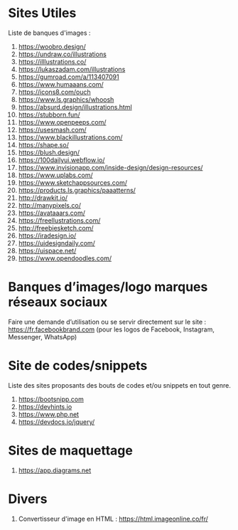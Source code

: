 # Sites Utiles

Liste de banques d'images :
1.	https://woobro.design/
2.	https://undraw.co/illustrations
3.	https://illlustrations.co/
4.	https://lukaszadam.com/illustrations
5.	https://gumroad.com/a/113407091
6.	https://www.humaaans.com/
7.	https://icons8.com/ouch
8.	https://www.ls.graphics/whoosh
9.	https://absurd.design/illustrations.html
10.	https://stubborn.fun/
11.	https://www.openpeeps.com/
12.	https://usesmash.com/
13.	https://www.blackillustrations.com/
14.	https://shape.so/
15.	https://blush.design/
16. https://100dailyui.webflow.io/
17. https://www.invisionapp.com/inside-design/design-resources/
18. https://www.uplabs.com/
19. https://www.sketchappsources.com/
20. https://products.ls.graphics/paaatterns/
21. http://drawkit.io/
22. http://manypixels.co/
23. https://avataaars.com/
24. https://freellustrations.com/
25. http://freebiesketch.com/
26. https://iradesign.io/
27. https://uidesigndaily.com/
28. https://uispace.net/
29. https://www.opendoodles.com/


# Banques d’images/logo marques réseaux sociaux
Faire une demande d’utilisation ou se servir directement sur le site : https://fr.facebookbrand.com (pour les logos de Facebook, Instagram, Messenger, WhatsApp)

# Site de codes/snippets
Liste des sites proposants des bouts de codes et/ou snippets en tout genre. 
1.	https://bootsnipp.com 
2.  https://devhints.io
3. https://www.php.net
4. https://devdocs.io/jquery/

# Sites de maquettage
1. https://app.diagrams.net

# Divers
1. Convertisseur d'image en HTML : https://html.imageonline.co/fr/ 

